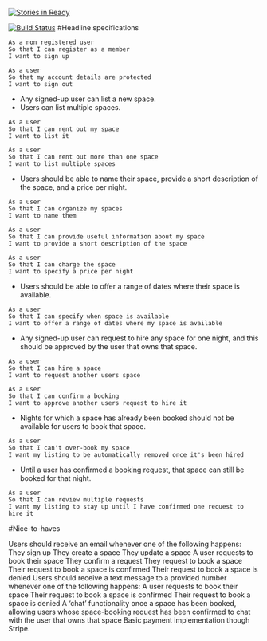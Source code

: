 [![Stories in Ready](https://badge.waffle.io/festinalent3/best_bnb.png?label=ready&title=Ready)](https://waffle.io/festinalent3/best_bnb)

[![Build Status](https://travis-ci.org/festinalent3/best_bnb.svg?branch=fix-test-coverage)](https://travis-ci.org/festinalent3/best_bnb)
#Headline specifications

```
As a non registered user
So that I can register as a member
I want to sign up

As a user
So that my account details are protected
I want to sign out
```

* Any signed-up user can list a new space.
* Users can list multiple spaces.

```
As a user
So that I can rent out my space
I want to list it

As a user
So that I can rent out more than one space
I want to list multiple spaces
```

* Users should be able to name their space, provide a short description of the space, and a price per night.
```
As a user
So that I can organize my spaces
I want to name them

As a user
So that I can provide useful information about my space
I want to provide a short description of the space

As a user
So that I can charge the space
I want to specify a price per night
```

* Users should be able to offer a range of dates where their space is available.
```
As a user
So that I can specify when space is available
I want to offer a range of dates where my space is available
```

* Any signed-up user can request to hire any space for one night, and this should be approved by the user that owns that space.
```
As a user
So that I can hire a space
I want to request another users space

As a user
So that I can confirm a booking
I want to approve another users request to hire it
```

* Nights for which a space has already been booked should not be available for users to book that space.
```
As a user
So that I can't over-book my space
I want my listing to be automatically removed once it's been hired  
```
* Until a user has confirmed a booking request, that space can still be booked for that night.
```
As a user
So that I can review multiple requests
I want my listing to stay up until I have confirmed one request to hire it
```

#Nice-to-haves

Users should receive an email whenever one of the following happens:
They sign up
They create a space
They update a space
A user requests to book their space
They confirm a request
They request to book a space
Their request to book a space is confirmed
Their request to book a space is denied
Users should receive a text message to a provided number whenever one of the following happens:
A user requests to book their space
Their request to book a space is confirmed
Their request to book a space is denied
A ‘chat’ functionality once a space has been booked, allowing users whose space-booking request has been confirmed to chat with the user that owns that space
Basic payment implementation though Stripe.
